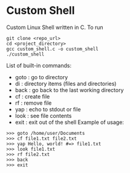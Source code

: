 # Custom Shell

Custom Linux Shell written in C.
To run
```
git clone <repo_url>
cd <project_directory>
gcc custom_shell.c -o custom_shell
./custom_shell
```
List of built-in commands:
 - goto : go to directory
 - di : directory items (files and directories)
 - back : go back to the last working directory
 - cf : create file
 - rf : remove file
 - yap : echo to stdout or file
 - look : see file contents
 - exit : exit out of the shell
Example of usage:
```
>>> goto /home/user/Documents
>>> cf file1.txt file2.txt
>>> yap Hello, world! #=> file1.txt
>>> look file1.txt
>>> rf file2.txt
>>> back
>>> exit
```
